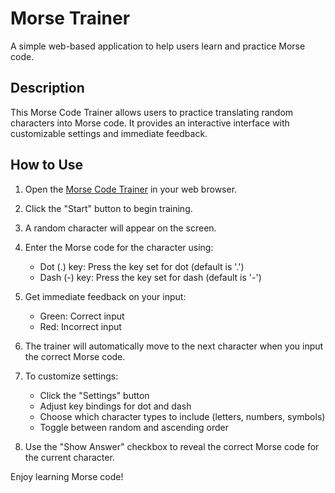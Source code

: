 # Morse Trainer

A simple web-based application to help users learn and practice Morse code.

## Description

This Morse Code Trainer allows users to practice translating random characters into Morse code. It provides an interactive interface with customizable settings and immediate feedback.

## How to Use

1. Open the [Morse Code Trainer](https://shiro-ffffff.github.io/morse-trainer/) in your web browser.

2. Click the "Start" button to begin training.

3. A random character will appear on the screen.

4. Enter the Morse code for the character using:
   - Dot (.) key: Press the key set for dot (default is '.')
   - Dash (-) key: Press the key set for dash (default is '-')

5. Get immediate feedback on your input:
   - Green: Correct input
   - Red: Incorrect input

6. The trainer will automatically move to the next character when you input the correct Morse code.

7. To customize settings:
   - Click the "Settings" button
   - Adjust key bindings for dot and dash
   - Choose which character types to include (letters, numbers, symbols)
   - Toggle between random and ascending order

8. Use the "Show Answer" checkbox to reveal the correct Morse code for the current character.

Enjoy learning Morse code!
